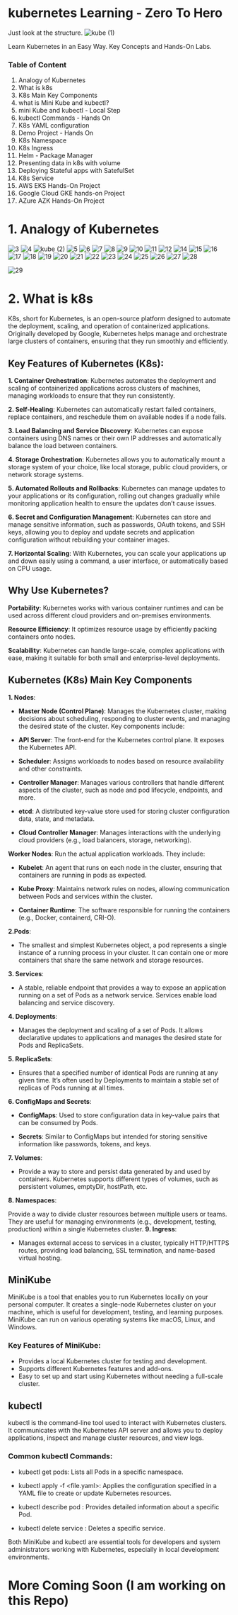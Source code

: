 # kubernetes Learning - Zero To Hero
Just look at the structure.
![kube (1)](https://github.com/user-attachments/assets/bcb216df-28a1-405e-b18a-3f76022adeb9)

Learn Kubernetes in an Easy Way. Key Concepts and Hands-On Labs.

### Table of Content

1. Analogy of Kubernetes
2. What is k8s
3. K8s Main Key Components
4. what is Mini Kube and kubectl?
5. mini Kube and kubectl - Local Step
6. kubectl Commands - Hands On
7. K8s YAML configuration
8. Demo Project - Hands On
9. K8s Namespace
10. K8s Ingress
11. Helm - Package Manager
12. Presenting data in k8s with volume
13. Deploying Stateful apps with SatefulSet
14. K8s Service
15. AWS EKS Hands-On Project
16. Google Cloud GKE hands-on Project
17. AZure AZK Hands-On Project

# 1. Analogy of Kubernetes
![3](https://github.com/user-attachments/assets/f65c55b2-b293-47d2-8858-6a615e4b2b66)
![4](https://github.com/user-attachments/assets/984345d3-4144-4d31-9128-d9d3f1470c3a)
![kube (2)](https://github.com/user-attachments/assets/1b3798b3-c073-46bf-a36d-396ae9defcb3)
![5](https://github.com/user-attachments/assets/dff40fcf-31bb-4dba-a0c6-46fe47dc09be)
![6](https://github.com/user-attachments/assets/15f10de4-c88b-4659-9d50-362997cf57b3)
![7](https://github.com/user-attachments/assets/ad140b14-f10d-462a-8cad-9ee9255a1a3e)
![8](https://github.com/user-attachments/assets/dbd3f474-bcde-4f85-b5ad-3c70d3868968)
![9](https://github.com/user-attachments/assets/05d3220d-6849-4f0b-b050-e46bc11fc633)
![10](https://github.com/user-attachments/assets/5343fd2a-925a-43ba-8b9d-05e363461d17)
![11](https://github.com/user-attachments/assets/d0fda546-5d2c-49ee-8c75-dc0476e2a4cc)
![12](https://github.com/user-attachments/assets/d9a71acf-f295-47cb-a3f7-72a64111bc4d)
![14](https://github.com/user-attachments/assets/e5358ced-e77f-4e9a-87de-78c62eb67775)
![15](https://github.com/user-attachments/assets/73825792-ff21-4b48-afc4-4e21f1c1d529)
![16](https://github.com/user-attachments/assets/55e9ccf5-6b23-417b-a405-3e928ec8a264)
![17](https://github.com/user-attachments/assets/7ea01e76-2841-4d2b-b545-238202a221da)
![18](https://github.com/user-attachments/assets/eb65a5a0-0efd-4f6e-99b4-de0e37a72c8c)
![19](https://github.com/user-attachments/assets/ac67f579-edbd-45c4-a48f-e5814c2778ad)
![20](https://github.com/user-attachments/assets/902c470c-c6c4-475a-9d89-0bc959023136)
![21](https://github.com/user-attachments/assets/1117a2e1-2e38-43f0-9a29-8f2c94165edc)
![22](https://github.com/user-attachments/assets/1b8c4727-cfc9-4119-beb6-91602eb43ca4)
![23](https://github.com/user-attachments/assets/0962232a-ead3-4247-acbc-1687e6059872)
![24](https://github.com/user-attachments/assets/786d0cf0-2800-4b38-bc4d-50ef4b2eb86c)
![25](https://github.com/user-attachments/assets/2bbf75b8-38e3-430d-804c-2a184d4a89b5)
![26](https://github.com/user-attachments/assets/65d7a9f2-590a-44c1-8f37-ce6d6a6fd966)
![27](https://github.com/user-attachments/assets/a387b18b-80f5-4bbc-a3e9-8dd73c8654bb)
![28](https://github.com/user-attachments/assets/818d5b2f-6ac3-4a84-9513-11620d548ef7)

![29](https://github.com/user-attachments/assets/7d8a0030-c61f-47af-81ca-1b680e2f47bf)


# 2. What is k8s

K8s, short for Kubernetes, is an open-source platform designed to automate the deployment, scaling, and operation of containerized applications. Originally developed by Google, Kubernetes helps manage and orchestrate large clusters of containers, ensuring that they run smoothly and efficiently.

## Key Features of Kubernetes (K8s):
**1. Container Orchestration**: Kubernetes automates the deployment and scaling of containerized applications across clusters of machines, managing workloads to ensure that they run consistently.

**2. Self-Healing**: Kubernetes can automatically restart failed containers, replace containers, and reschedule them on available nodes if a node fails.

**3. Load Balancing and Service Discovery**: Kubernetes can expose containers using DNS names or their own IP addresses and automatically balance the load between containers.

**4. Storage Orchestration**: Kubernetes allows you to automatically mount a storage system of your choice, like local storage, public cloud providers, or network storage systems.

**5. Automated Rollouts and Rollbacks**: Kubernetes can manage updates to your applications or its configuration, rolling out changes gradually while monitoring application health to ensure the updates don’t cause issues.

**6. Secret and Configuration Management**: Kubernetes can store and manage sensitive information, such as passwords, OAuth tokens, and SSH keys, allowing you to deploy and update secrets and application configuration without rebuilding your container images.

**7. Horizontal Scaling**: With Kubernetes, you can scale your applications up and down easily using a command, a user interface, or automatically based on CPU usage.

## Why Use Kubernetes?
**Portability**: Kubernetes works with various container runtimes and can be used across different cloud providers and on-premises environments.

**Resource Efficiency**: It optimizes resource usage by efficiently packing containers onto nodes.

**Scalability**: Kubernetes can handle large-scale, complex applications with ease, making it suitable for both small and enterprise-level deployments.

## Kubernetes (K8s) Main Key Components
**1. Nodes**:

- **Master Node (Control Plane)**: Manages the Kubernetes cluster, making decisions about scheduling, responding to cluster events, and managing the desired state of the cluster. Key components include:
 
- **API Server**: The front-end for the Kubernetes control plane. It exposes the Kubernetes API.

- **Scheduler**: Assigns workloads to nodes based on resource availability and other constraints.

- **Controller Manager**: Manages various controllers that handle different aspects of the cluster, such as node and pod lifecycle, endpoints, and more.

- **etcd**: A distributed key-value store used for storing cluster configuration data, state, and metadata.

- **Cloud Controller Manager**: Manages interactions with the underlying cloud providers (e.g., load balancers, storage, networking).

**Worker Nodes**: Run the actual application workloads. They include:

- **Kubelet**: An agent that runs on each node in the cluster, ensuring that containers are running in pods as expected.

- **Kube Proxy**: Maintains network rules on nodes, allowing communication between Pods and services within the cluster.

- **Container Runtime**: The software responsible for running the containers (e.g., Docker, containerd, CRI-O).

 **2.Pods**:

- The smallest and simplest Kubernetes object, a pod represents a single instance of a running process in your cluster. It can contain one or more containers that share the same network and storage resources.

**3. Services**:

- A stable, reliable endpoint that provides a way to expose an application running on a set of Pods as a network service. Services enable load balancing and service discovery.

**4. Deployments**:

- Manages the deployment and scaling of a set of Pods. It allows declarative updates to applications and manages the desired state for Pods and ReplicaSets.

**5. ReplicaSets**:

- Ensures that a specified number of identical Pods are running at any given time. It’s often used by Deployments to maintain a stable set of replicas of Pods running at all times.

**6. ConfigMaps and Secrets**:

- **ConfigMaps**: Used to store configuration data in key-value pairs that can be consumed by Pods.

- **Secrets**: Similar to ConfigMaps but intended for storing sensitive information like passwords, tokens, and keys.

**7. Volumes**:

- Provide a way to store and persist data generated by and used by containers. Kubernetes supports different types of volumes, such as persistent volumes, emptyDir, hostPath, etc.

**8. Namespaces**:

Provide a way to divide cluster resources between multiple users or teams. They are useful for managing environments (e.g., development, testing, production) within a single Kubernetes cluster.
**9. Ingress**:

- Manages external access to services in a cluster, typically HTTP/HTTPS routes, providing load balancing, SSL termination, and name-based virtual hosting.

## MiniKube
MiniKube is a tool that enables you to run Kubernetes locally on your personal computer. It creates a single-node Kubernetes cluster on your machine, which is useful for development, testing, and learning purposes. MiniKube can run on various operating systems like macOS, Linux, and Windows.

### Key Features of MiniKube:
- Provides a local Kubernetes cluster for testing and development.
- Supports different Kubernetes features and add-ons.
- Easy to set up and start using Kubernetes without needing a full-scale cluster.
  
## kubectl
kubectl is the command-line tool used to interact with Kubernetes clusters. It communicates with the Kubernetes API server and allows you to deploy applications, inspect and manage cluster resources, and view logs.

### Common kubectl Commands:

- kubectl get pods: Lists all Pods in a specific namespace.

- kubectl apply -f <file.yaml>: Applies the configuration specified in a YAML file to create or update Kubernetes resources.

- kubectl describe pod <pod-name>: Provides detailed information about a specific Pod.

- kubectl delete service <service-name>: Deletes a specific service.

Both MiniKube and kubectl are essential tools for developers and system administrators working with Kubernetes, especially in local development environments.

# More Coming Soon (I am working on this Repo)



